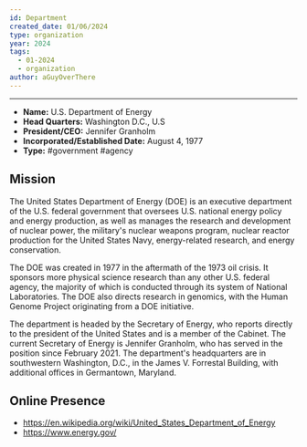 ```yaml
---
id: Department
created_date: 01/06/2024
type: organization
year: 2024
tags:
  - 01-2024
  - organization
author: aGuyOverThere
---
```


----


- **Name:** U.S. Department of Energy
- **Head Quarters:** Washington D.C., U.S
- **President/CEO:** Jennifer Granholm
- **Incorporated/Established Date:** August 4, 1977
- **Type:** #government #agency

## Mission

The United States Department of Energy (DOE) is an executive department of the U.S. federal government that oversees U.S. national energy policy and energy production, as well as manages the research and development of nuclear power, the military's nuclear weapons program, nuclear reactor production for the United States Navy, energy-related research, and energy conservation.

The DOE was created in 1977 in the aftermath of the 1973 oil crisis. It sponsors more physical science research than any other U.S. federal agency, the majority of which is conducted through its system of National Laboratories. The DOE also directs research in genomics, with the Human Genome Project originating from a DOE initiative.

The department is headed by the Secretary of Energy, who reports directly to the president of the United States and is a member of the Cabinet. The current Secretary of Energy is Jennifer Granholm, who has served in the position since February 2021. The department's headquarters are in southwestern Washington, D.C., in the James V. Forrestal Building, with additional offices in Germantown, Maryland. 
## Online Presence

- https://en.wikipedia.org/wiki/United_States_Department_of_Energy
- https://www.energy.gov/